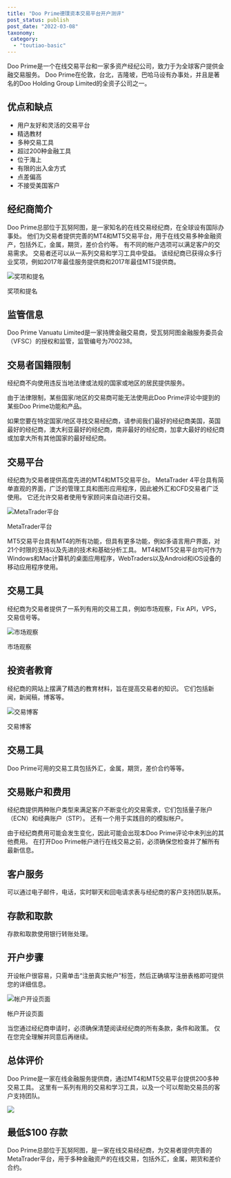 ```yaml
---
title: "Doo Prime德璞资本交易平台开户测评"
post_status: publish
post_date: "2022-03-08"
taxonomy:
 category: 
  - "toutiao-basic"
---
```


Doo Prime是一个在线交易平台和一家多资产经纪公司，致力于为全球客户提供金融交易服务。 Doo Prime在伦敦，台北，吉隆坡，巴哈马设有办事处，并且是著名的Doo Holding Group Limited的全资子公司之一。

## 优点和缺点
- 用户友好和灵活的交易平台
- 精选教材
- 多种交易工具
- 超过200种金融工具
- 位于海上
- 有限的出入金方式
- 点差偏高
- 不接受美国客户


## 经纪商简介

Doo Prime总部位于瓦努阿图，是一家知名的在线交易经纪商，在全球设有国际办事处。 他们为交易者提供完善的MT4和MT5交易平台，用于在线交易多种金融资产，包括外汇，金属，期货，差价合约等。 有不同的帐户选项可以满足客户的交易需求。 交易者还可以从一系列交易和学习工具中受益。 该经纪商已获得众多行业奖项，例如2017年最佳服务提供商和2017年最佳MT5提供商。

![奖项和提名](https://cdn.fendou.la/funstoutiao/2020/11/Doo-Prime-Review-Awards-and-Recognitions.jpg "奖项和提名")

奖项和提名

## 监管信息

Doo Prime Vanuatu Limited是一家持牌金融交易商，受瓦努阿图金融服务委员会（VFSC）的授权和监管，监管编号为700238。

## 交易者国籍限制

经纪商不向使用违反当地法律或法规的国家或地区的居民提供服务。

由于法律限制，某些国家/地区的交易商可能无法使用此Doo Prime评论中提到的某些Doo Prime功能和产品。

如果您要在特定国家/地区寻找交易经纪商，请参阅我们最好的经纪商美国，英国最好的经纪商，澳大利亚最好的经纪商，南非最好的经纪商，加拿大最好的经纪商或加拿大所有其他国家的最好经纪商。

## 交易平台

经纪商为交易者提供高度先进的MT4和MT5交易平台。 MetaTrader 4平台具有简单直观的界面，广泛的管理工具和图形应用程序，因此被外汇和CFD交易者广泛使用。 它还允许交易者使用专家顾问来自动进行交易。

![MetaTrader平台](https://cdn.fendou.la/funstoutiao/2020/11/Doo-Prime-Review-MetaTrader-Platforms-1024x342.jpg "MetaTrader平台")

MetaTrader平台

MT5交易平台具有MT4的所有功能，但具有更多功能，例如多语言用户界面，对21个时限的支持以及先进的技术和基础分析工具。 MT4和MT5交易平台均可作为Windows和Mac计算机的桌面应用程序，WebTraders以及Android和iOS设备的移动应用程序使用。

## 交易工具

经纪商为交易者提供了一系列有用的交易工具，例如市场观察，Fix API，VPS，交易信号等。

![市场观察](https://cdn.fendou.la/funstoutiao/2020/11/Doo-Prime-Review-Market-Watch.jpg "市场观察")

市场观察

## 投资者教育

经纪商的网站上摆满了精选的教育材料，旨在提高交易者的知识。 它们包括新闻，新闻稿，博客等。

![交易博客](https://cdn.fendou.la/funstoutiao/2020/11/Doo-Prime-Review-Blogs-1024x323.jpg "交易博客")

交易博客

## 交易工具

Doo Prime可用的交易工具包括外汇，金属，期货，差价合约等等。

## 交易账户和费用

经纪商提供两种账户类型来满足客户不断变化的交易需求，它们包括量子账户（ECN）和经典账户（STP）。 还有一个用于实践目的的模拟帐户。

由于经纪商费用可能会发生变化，因此可能会出现本Doo Prime评论中未列出的其他费用。 在打开Doo Prime帐户进行在线交易之前，必须确保您检查并了解所有最新信息。

## 客户服务

可以通过电子邮件，电话，实时聊天和回电请求表与经纪商的客户支持团队联系。

## 存款和取款

存款和取款使用银行转账处理。

## 开户步骤

开设帐户很容易，只需单击“注册真实帐户”标签，然后正确填写注册表格即可提供您的详细信息。

![帐户开设页面](https://cdn.fendou.la/funstoutiao/2020/11/Doo-Prime-Review-Account-Opening-Page-321x1024.jpg "帐户开设页面")

帐户开设页面

当您通过经纪商申请时，必须确保清楚阅读经纪商的所有条款，条件和政策。 仅在您完全理解并同意后再继续。

## 总体评价

Doo Prime是一家在线金融服务提供商，通过MT4和MT5交易平台提供200多种交易工具。 这里有一系列有用的交易和学习工具，以及一个可以帮助交易员的客户支持团队。

![](https://cdn.fendou.la/funstoutiao/2020/11/Doo-Prime-Logo.png)

## 最低$100 存款

Doo Prime总部位于瓦努阿图，是一家在线交易经纪商，为交易者提供完善的MetaTrader平台，用于多种金融资产的在线交易，包括外汇，金属，期货和差价合约。
